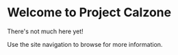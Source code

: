# Welcome to Project Calzone
There's not much here yet!

Use the site navigation to browse for more information.
